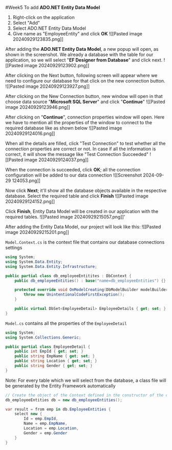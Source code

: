 #Week5 
To add **ADO.NET Entity Data Model**
1. Right-click on the application 
2. Select "Add"
3. Select ADO.NET Entity Data Model
4. Give name as "EmployeeEntity" and click **OK**
![[Pasted image 20240929123835.png]]

After adding the **ADO.NET Entity Data Model**, a new popup will open, as shown in the screenshot. We already a database with the table for our application, so we will select "**EF Designer from Database**" and click next.
![[Pasted image 20240929123902.png]]

After clicking on the Next button, following screen will appear where we need to configure our database for that click on the new connection button.
![[Pasted image 20240929123927.png]]

After clicking on the New Connection button, new window will open in that choose data source      "**Microsoft SQL Server**" and click "**Continue**"
![[Pasted image 20240929123946.png]]

After clicking on "**Continue**", connection properties window will open. Here we have to mention all the properties of the window to connect to the required database like as shown below
![[Pasted image 20240929124016.png]]

When all the details are filled, click "Test Connection" to test whether all the connection properties are correct or not. In case if all the information is correct, it will show the message like "Test Connection Succeeded"
![[Pasted image 20240929124037.png]]

When the connection is succeeded, click **OK**; all the connection configuration will be added to our data connection
![[Screenshot 2024-09-29 124053.png]]

Now click **Next**; it'll show all the database objects available in the respective database. Select the required table and click **Finish**
![[Pasted image 20240929124152.png]]

Click **Finish**, Entity Data Model will be created in our application with the required tables.
![[Pasted image 20240929215057.png]]'

After adding the Entity Data Model, our project will look like this:
![[Pasted image 20240929215201.png]]

`Model.Context.cs` is the context file that contains our database connections settings
```C#
using System;
using System.Data.Entity;
using System.Data.Entity.Infrastructure;

public partial class db_employeeEntitites : DbContext {
	public db_employeeEntities() : base("name=db_employeeEntities") {}

	protected override void OnModelCreating(DbModelBuilder modelBuilder) {
		throw new UnintentionalCodeFirstException();
	}

	public virtual DbSet<EmployeeDetail> EmployeeDetails { get; set; }
}
```

`Model.cs` contains all the properties of the `EmployeeDetail` 
```C#
using System;
using System.Collections.Generic;

public partial class EmployeeDetail {
	public int EmpId { get; set; }
	public string EmpName { get; set; }
	public string Location { get; set; }
	public string Gender { get; set; }
}
```

Note: For every table which we will select from the database, a class file will be generated by the Entity Framework automatically
```C#
// Create the object of the Context defined in the constructor of the context class
db_employeeEntities db = new db_employeeEntities();

var result = from emp in db.EmployeeEntities {
	select new {
		Id = emp.EmpId,
		Name = emp.EmpName,
		Location = emp.Location,
		Gender = emp.Gender
	}
}
```